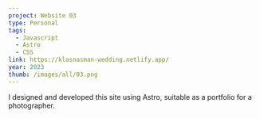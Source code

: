 ```yaml
---
project: Website 03
type: Personal
tags:
  - Javascript
  - Astro
  - CSS
link: https://klasnasman-wedding.netlify.app/
year: 2023
thumb: /images/all/03.png
---
```


I designed and developed this site using Astro, suitable as a portfolio for a photographer.
